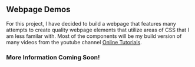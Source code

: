 ## Webpage Demos

For this project, I have decided to build a webpage that features many attempts to create quality webpage elements that utilize areas of CSS that I am less familar with. Most of the components will be my build version of many videos from the youtube channel [Online Tutorials](https://www.youtube.com/channel/UCbwXnUipZsLfUckBPsC7Jog).

### More Information Coming Soon!
